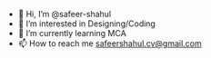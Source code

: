 - 👋 Hi, I’m @safeer-shahul
- 👀 I’m interested in Designing/Coding
- 🌱 I’m currently learning MCA 
- 📫 How to reach me safeershahul.cv@gmail.com

<!---
safeer-shahul/safeer-shahul is a ✨ special ✨ repository because its `README.md` (this file) appears on your GitHub profile.
You can click the Preview link to take a look at your changes.
--->
